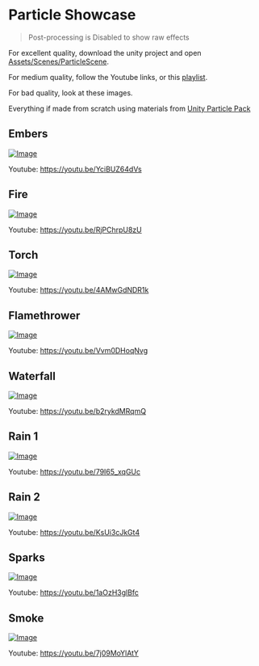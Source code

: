 # Particle Showcase

> Post-processing is Disabled to show raw effects

For excellent quality, download the unity project and open [Assets/Scenes/ParticleScene](https://github.com/Yrtna/ParticleShowcase_unity/blob/master/Assets/Scenes/ParticleScene.unity).

For medium quality, follow the Youtube links, or this [playlist](https://www.youtube.com/playlist?list=PLwYdxWeNZ36ownmdcZ9rshYTmk_zIrr1b).

For bad quality, look at these images.

Everything if made from scratch using materials from [Unity Particle Pack](https://assetstore.unity.com/packages/essentials/asset-packs/unity-particle-pack-5-x-73777)

## Embers
[![Image](https://img.youtube.com/vi/YciBUZ64dVs/0.jpg)](https://youtu.be/YciBUZ64dVs)

Youtube: https://youtu.be/YciBUZ64dVs

## Fire
[![Image](https://img.youtube.com/vi/RjPChrpU8zU/0.jpg)](https://youtu.be/RjPChrpU8zU)

Youtube: https://youtu.be/RjPChrpU8zU

## Torch
[![Image](https://img.youtube.com/vi/4AMwGdNDR1k/0.jpg)](https://youtu.be/4AMwGdNDR1k)

Youtube: https://youtu.be/4AMwGdNDR1k

## Flamethrower
[![Image](https://img.youtube.com/vi/Vvm0DHoqNvg/0.jpg)](https://youtu.be/Vvm0DHoqNvg)

Youtube: https://youtu.be/Vvm0DHoqNvg

## Waterfall
[![Image](https://img.youtube.com/vi/b2rykdMRqmQ/0.jpg)](https://youtu.be/b2rykdMRqmQ)

Youtube: https://youtu.be/b2rykdMRqmQ

## Rain 1
[![Image](https://img.youtube.com/vi/79I65_xqGUc/0.jpg)](https://youtu.be/79I65_xqGUc)

Youtube: https://youtu.be/79I65_xqGUc

## Rain 2
[![Image](https://img.youtube.com/vi/KsUi3cJkGt4/0.jpg)](https://youtu.be/KsUi3cJkGt4)

Youtube: https://youtu.be/KsUi3cJkGt4

## Sparks
[![Image](https://img.youtube.com/vi/1aOzH3glBfc/0.jpg)](https://youtu.be/1aOzH3glBfc)

Youtube: https://youtu.be/1aOzH3glBfc

## Smoke
[![Image](https://img.youtube.com/vi/7j09MoYlAtY/0.jpg)](https://youtu.be/7j09MoYlAtY)

Youtube: https://youtu.be/7j09MoYlAtY
